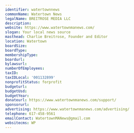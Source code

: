 ```yaml
---
identifier: watertownnews
commonName: Watertown News
legalName: BREITROSE MEDIA LLC
description:
website: https://www.watertownmanews.com/
slogan: Your local news source
masthead: Charlie Breitrose, Founder and Editor
location: Watertown
boardSize:
boardType:
membershipType:
boardurl:
bylawsurl:
numberOfEmployees:
taxID:
taxIDLocal: '001132899'
nonprofitStatus: forprofit
budgeturl:
budgetUsd:
budgetYear:
donateurl: https://www.watertownmanews.com/support/
sponsorurl:
advertising: https://www.watertownmanews.com/advertising/
telephone: 617-458-9561
emailContact: WatertownMANews@gmail.com
websitecms: WP
---
```


